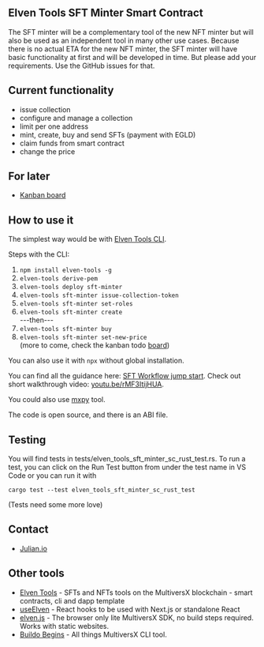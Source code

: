 ## Elven Tools SFT Minter Smart Contract

The SFT minter will be a complementary tool of the new NFT minter but will also be used as an independent tool in many other use cases. Because there is no actual ETA for the new NFT minter, the SFT minter will have basic functionality at first and will be developed in time. But please add your requirements. Use the GitHub issues for that.

## Current functionality

- issue collection
- configure and manage a collection
- limit per one address
- mint, create, buy and send SFTs (payment with EGLD)
- claim funds from smart contract
- change the price

## For later

- [Kanban board](https://github.com/orgs/ElvenTools/projects/8/views/1)

## How to use it

The simplest way would be with [Elven Tools CLI](https://www.npmjs.com/package/elven-tools). 

Steps with the CLI:
1. `npm install elven-tools -g`
2. `elven-tools derive-pem`
3. `elven-tools deploy sft-minter`
4. `elven-tools sft-minter issue-collection-token`
5. `elven-tools sft-minter set-roles`
7. `elven-tools sft-minter create`  
---then---  
8. `elven-tools sft-minter buy`
9. `elven-tools sft-minter set-new-price`  
(more to come, check the kanban todo [board](https://github.com/orgs/ElvenTools/projects/8))

You can also use it with `npx` without global installation.

You can find all the guidance here: [SFT Workflow jump start](https://www.elven.tools/docs/jump-start.html#sft-minter-tl%3Bdr). Check out short walkthrough video: [youtu.be/rMF3ItijHUA](https://youtu.be/rMF3ItijHUA).

You could also use [mxpy](https://docs.multiversx.com/sdk-and-tools/sdk-py/mxpy-cli) tool. 

The code is open source, and there is an ABI file.

## Testing
You will find tests in tests/elven_tools_sft_minter_sc_rust_test.rs. To run a test, you can click on the Run Test button from under the test name in VS Code or you can run it with 

```
cargo test --test elven_tools_sft_minter_sc_rust_test
```

(Tests need some more love)

## Contact

- [Julian.io](https://www.julian.io)

## Other tools

- [Elven Tools](https://www.elven.tools) - SFTs and NFTs tools on the MultiversX blockchain - smart contracts, cli and dapp template
- [useElven](https://www.useelven.com) - React hooks to be used with Next.js or standalone React
- [elven.js](https://www.elvenjs.com) - The browser only lite MultiversX SDK, no build steps required. Works with static websites.
- [Buildo Begins](https://github.com/xdevguild/buildo-begins) - All things MultiversX CLI tool.
